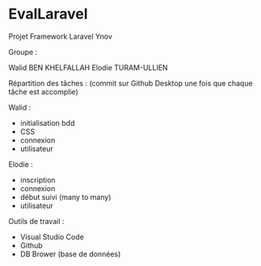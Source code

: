 # EvalLaravel
 
Projet Framework Laravel Ynov

Groupe :

Walid BEN KHELFALLAH
Elodie TURAM-ULLIEN

Répartition des tâches :
(commit sur Github Desktop une fois que chaque tâche est accomplie)

Walid :
- initialisation bdd
- CSS
- connexion
- utilisateur

Elodie :
- inscription 
- connexion
- début suivi (many to many)
- utilisateur

Outils de travail :
- Visual Studio Code
- Github
- DB Brower (base de données)